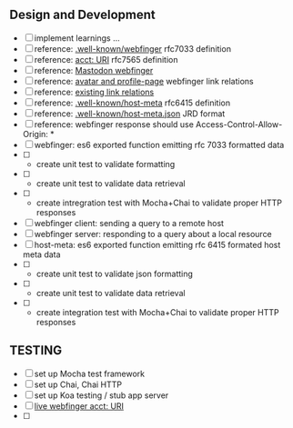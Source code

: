 ## Design and Development
- [ ] implement learnings ...
- [ ] reference: [.well-known/webfinger](https://www.rfc-editor.org/rfc/rfc7033) rfc7033 definition
- [ ] reference: [acct: URI](https://www.rfc-editor.org/rfc/rfc7565) rfc7565 definition
- [ ] reference: [Mastodon webfinger](https://docs.joinmastodon.org/spec/webfinger/)
- [ ] reference: [avatar and profile-page](https://webfinger.net/) webfinger link relations
- [ ] reference: [existing link relations](https://microformats.org/wiki/existing-rel-values)
- [ ] reference: [.well-known/host-meta](https://www.rfc-editor.org/rfc/rfc6415.html) rfc6415 definition
- [ ] reference: [.well-known/host-meta.json](https://www.rfc-editor.org/rfc/rfc6415.html#appendix-A) JRD format
- [ ] reference: webfinger response should use Access-Control-Allow-Origin: *
- [ ] webfinger: es6 exported function emitting rfc 7033 formatted data
- [ ] - create unit test to validate formatting
- [ ] - create unit test to validate data retrieval
- [ ] - create intregration test with Mocha+Chai to validate proper HTTP responses
- [ ] webfinger client: sending a query to a remote host
- [ ] webfinger server: responding to a query about a local resource
- [ ] host-meta: es6 exported function emitting rfc 6415 formated host meta data
- [ ] - create unit test to validate json formatting
- [ ] - create unit test to validate data retrieval
- [ ] - create integration test with Mocha+Chai to validate proper HTTP responses

## TESTING
- [ ] set up Mocha test framework
- [ ] set up Chai, Chai HTTP
- [ ] set up Koa testing / stub app server
- [ ] [live webfinger acct: URI](https://social.treehouse.systems/.well-known/webfinger?resource=acct:mattduffy@social.treehouse.systems)
- [ ] 
